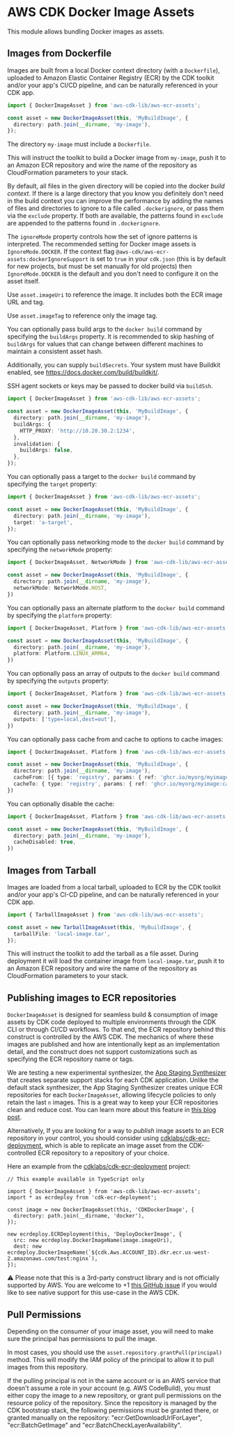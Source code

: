 # AWS CDK Docker Image Assets


This module allows bundling Docker images as assets.

## Images from Dockerfile

Images are built from a local Docker context directory (with a `Dockerfile`),
uploaded to Amazon Elastic Container Registry (ECR) by the CDK toolkit
and/or your app's CI/CD pipeline, and can be naturally referenced in your CDK app.

```ts
import { DockerImageAsset } from 'aws-cdk-lib/aws-ecr-assets';

const asset = new DockerImageAsset(this, 'MyBuildImage', {
  directory: path.join(__dirname, 'my-image'),
});
```

The directory `my-image` must include a `Dockerfile`.

This will instruct the toolkit to build a Docker image from `my-image`, push it
to an Amazon ECR repository and wire the name of the repository as CloudFormation
parameters to your stack.

By default, all files in the given directory will be copied into the docker
*build context*. If there is a large directory that you know you definitely
don't need in the build context you can improve the performance by adding the
names of files and directories to ignore to a file called `.dockerignore`, or
pass them via the `exclude` property. If both are available, the patterns
found in `exclude` are appended to the patterns found in `.dockerignore`.

The `ignoreMode` property controls how the set of ignore patterns is
interpreted. The recommended setting for Docker image assets is
`IgnoreMode.DOCKER`. If the context flag
`@aws-cdk/aws-ecr-assets:dockerIgnoreSupport` is set to `true` in your
`cdk.json` (this is by default for new projects, but must be set manually for
old projects) then `IgnoreMode.DOCKER` is the default and you don't need to
configure it on the asset itself.

Use `asset.imageUri` to reference the image. It includes both the ECR image URL
and tag.

Use `asset.imageTag` to reference only the image tag.

You can optionally pass build args to the `docker build` command by specifying
the `buildArgs` property. It is recommended to skip hashing of `buildArgs` for
values that can change between different machines to maintain a consistent
asset hash.

Additionally, you can supply `buildSecrets`. Your system must have Buildkit
enabled, see https://docs.docker.com/build/buildkit/.

SSH agent sockets or keys may be passed to docker build via `buildSsh`.

```ts
import { DockerImageAsset } from 'aws-cdk-lib/aws-ecr-assets';

const asset = new DockerImageAsset(this, 'MyBuildImage', {
  directory: path.join(__dirname, 'my-image'),
  buildArgs: {
    HTTP_PROXY: 'http://10.20.30.2:1234',
  },
  invalidation: {
    buildArgs: false,
  },
});
```

You can optionally pass a target to the `docker build` command by specifying
the `target` property:

```ts
import { DockerImageAsset } from 'aws-cdk-lib/aws-ecr-assets';

const asset = new DockerImageAsset(this, 'MyBuildImage', {
  directory: path.join(__dirname, 'my-image'),
  target: 'a-target',
});
```

You can optionally pass networking mode to the `docker build` command by specifying
the `networkMode` property:

```ts
import { DockerImageAsset, NetworkMode } from 'aws-cdk-lib/aws-ecr-assets';

const asset = new DockerImageAsset(this, 'MyBuildImage', {
  directory: path.join(__dirname, 'my-image'),
  networkMode: NetworkMode.HOST,
})
```

You can optionally pass an alternate platform to the `docker build` command by specifying
the `platform` property:

```ts
import { DockerImageAsset, Platform } from 'aws-cdk-lib/aws-ecr-assets';

const asset = new DockerImageAsset(this, 'MyBuildImage', {
  directory: path.join(__dirname, 'my-image'),
  platform: Platform.LINUX_ARM64,
})
```

You can optionally pass an array of outputs to the `docker build` command by specifying
the `outputs` property:

```ts
import { DockerImageAsset, Platform } from 'aws-cdk-lib/aws-ecr-assets';

const asset = new DockerImageAsset(this, 'MyBuildImage', {
  directory: path.join(__dirname, 'my-image'),
  outputs: ['type=local,dest=out'],
})
```

You can optionally pass cache from and cache to options to cache images:

```ts
import { DockerImageAsset, Platform } from 'aws-cdk-lib/aws-ecr-assets';

const asset = new DockerImageAsset(this, 'MyBuildImage', {
  directory: path.join(__dirname, 'my-image'),
  cacheFrom: [{ type: 'registry', params: { ref: 'ghcr.io/myorg/myimage:cache' }}],
  cacheTo: { type: 'registry', params: { ref: 'ghcr.io/myorg/myimage:cache', mode: 'max', compression: 'zstd' }}
})
```

You can optionally disable the cache:

```ts
import { DockerImageAsset, Platform } from 'aws-cdk-lib/aws-ecr-assets';

const asset = new DockerImageAsset(this, 'MyBuildImage', {
  directory: path.join(__dirname, 'my-image'),
  cacheDisabled: true,
})
```

## Images from Tarball

Images are loaded from a local tarball, uploaded to ECR by the CDK toolkit and/or your app's CI-CD pipeline, and can be
naturally referenced in your CDK app.

```ts
import { TarballImageAsset } from 'aws-cdk-lib/aws-ecr-assets';

const asset = new TarballImageAsset(this, 'MyBuildImage', {
  tarballFile: 'local-image.tar',
});
```

This will instruct the toolkit to add the tarball as a file asset. During deployment it will load the container image
from `local-image.tar`, push it to an Amazon ECR repository and wire the name of the repository as CloudFormation parameters
to your stack.

## Publishing images to ECR repositories

`DockerImageAsset` is designed for seamless build & consumption of image assets by CDK code deployed to multiple environments
through the CDK CLI or through CI/CD workflows. To that end, the ECR repository behind this construct is controlled by the AWS CDK.
The mechanics of where these images are published and how are intentionally kept as an implementation detail, and the construct
does not support customizations such as specifying the ECR repository name or tags.

We are testing a new experimental synthesizer, the
[App Staging Synthesizer](https://docs.aws.amazon.com/cdk/api/v2/docs/app-staging-synthesizer-alpha-readme.html) that
creates separate support stacks for each CDK application. Unlike the default stack synthesizer, the App Staging
Synthesizer creates unique ECR repositories for each `DockerImageAsset`, allowing lifecycle policies to only retain the
last `n` images. This is a great way to keep your ECR repositories clean and reduce cost. You can learn more about
this feature in [this blog post](https://aws.amazon.com/blogs/devops/enhancing-resource-isolation-in-aws-cdk-with-the-app-staging-synthesizer/).

Alternatively, If you are looking for a way to _publish_ image assets to an ECR repository in your control, you should consider using
[cdklabs/cdk-ecr-deployment], which is able to replicate an image asset from the CDK-controlled ECR repository to a repository of
your choice.

Here an example from the [cdklabs/cdk-ecr-deployment] project:

```text
// This example available in TypeScript only

import { DockerImageAsset } from 'aws-cdk-lib/aws-ecr-assets';
import * as ecrdeploy from 'cdk-ecr-deployment';

const image = new DockerImageAsset(this, 'CDKDockerImage', {
  directory: path.join(__dirname, 'docker'),
});

new ecrdeploy.ECRDeployment(this, 'DeployDockerImage', {
  src: new ecrdeploy.DockerImageName(image.imageUri),
  dest: new ecrdeploy.DockerImageName(`${cdk.Aws.ACCOUNT_ID}.dkr.ecr.us-west-2.amazonaws.com/test:nginx`),
});
```

⚠️ Please note that this is a 3rd-party construct library and is not officially supported by AWS.
You are welcome to +1 [this GitHub issue](https://github.com/aws/aws-cdk/issues/12597) if you would like to see
native support for this use-case in the AWS CDK.

[cdklabs/cdk-ecr-deployment]: https://github.com/cdklabs/cdk-ecr-deployment

## Pull Permissions

Depending on the consumer of your image asset, you will need to make sure
the principal has permissions to pull the image.

In most cases, you should use the `asset.repository.grantPull(principal)`
method. This will modify the IAM policy of the principal to allow it to
pull images from this repository.

If the pulling principal is not in the same account or is an AWS service that
doesn't assume a role in your account (e.g. AWS CodeBuild), you must either copy the image to a new repository, or
grant pull permissions on the resource policy of the repository. Since the repository is managed by the CDK bootstrap stack,
the following permissions must be granted there, or granted manually on the repository: "ecr:GetDownloadUrlForLayer", 
"ecr:BatchGetImage" and "ecr:BatchCheckLayerAvailability".

